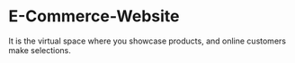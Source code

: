 # E-Commerce-Website
It is the virtual space where you showcase products, and online customers make selections.
